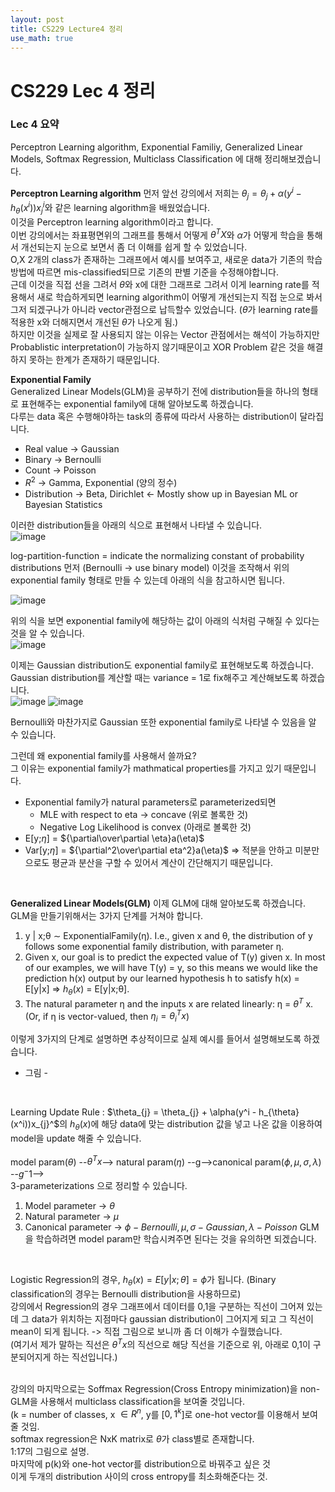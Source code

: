 ```yaml
---
layout: post
title: CS229 Lecture4 정리
use_math: true
---
```


# CS229 Lec 4 정리   

### Lec 4 요약
Perceptron Learning algorithm, Exponential Familiy, Generalized Linear Models, Softmax Regression, Multiclass Classification 에 대해 정리해보겠습니다.

__Perceptron Learning algorithm__
먼저 앞선 강의에서 저희는 $\theta_{j} = \theta_{j} + \alpha(y^i - h_{\theta}(x^i))x_{j}^i$와 같은 learning algorithm을 배웠었습니다.<br/>
이것을 Perceptron learning algorithm이라고 합니다.<br/>
이번 강의에서는 좌표평면위의 그래프를 통해서 어떻게 $\theta^TX$와 $\alpha$가 어떻게 학습을 통해서 개선되는지 눈으로 보면서 좀 더 이해를 쉽게 할 수 있었습니다.<br/>
O,X 2개의 class가 존재하는 그래프에서 예시를 보여주고, 새로운 data가 기존의 학습 방법에 따르면 mis-classified되므로 기존의 판별 기준을 수정해야합니다.<br/>
근데 이것을 직접 선을 그려서 $\theta$와 x에 대한 그래프로 그려서 이게 learning rate를 적용해서 새로 학습하게되면 learning algorithm이 어떻게 개선되는지 직접 눈으로 봐서 그저 되겠구나가 아니라 vector관점으로 납득할수 있었습니다. ($\theta$가 learning rate를 적용한 x와 더해지면서 개선된 $\theta$가 나오게 됨.)<br/>
하지만 이것을 실제로 잘 사용되지 않는 이유는 Vector 관점에서는 해석이 가능하지만 Probablistic interpretation이 가능하지 않기때문이고 XOR Problem 같은 것을 해결하지 못하는 한계가 존재하기 때문입니다.<br/>

__Exponential Family__<br/>
Generalized Linear Models(GLM)을 공부하기 전에 distribution들을 하나의 형태로 표현해주는 exponential family에 대해 알아보도록 하겠습니다.<br/>
다루는 data 혹은 수행해야하는 task의 종류에 따라서 사용하는 distribution이 달라집니다.
* Real value -> Gaussian 
* Binary -> Bernoulli
* Count -> Poisson 
* $R^2$ -> Gamma, Exponential (양의 정수)
* Distribution -> Beta, Dirichlet <- Mostly show up in Bayesian ML or Bayesian Statistics <br/>

이러한 distribution들을 아래의 식으로 표현해서 나타낼 수 있습니다.<br/>
![image](https://user-images.githubusercontent.com/76681022/213844785-1db4d9fb-b041-4340-8650-a817a88c01ff.png)<br/>

log-partition-function = indicate the normalizing constant of probability distributions
먼저 (Bernoulli -> use binary model) 이것을 조작해서 위의 exponential family 형태로 만들 수 있는데 아래의 식을 참고하시면 됩니다.<br/>

![image](https://user-images.githubusercontent.com/76681022/213845321-d98b2261-498f-40b1-8286-bd4e62272098.png)<br/>

위의 식을 보면 exponential family에 해당하는 값이 아래의 식처럼 구해질 수 있다는 것을 알 수 있습니다.<br/>
![image](https://user-images.githubusercontent.com/76681022/213845331-172edf8e-2aef-417f-889d-00c3b984f174.png)<br/>

이제는 Gaussian distribution도 exponential family로 표현해보도록 하겠습니다.<br/>
Gaussian distribution를 계산할 때는 variance = 1로 fix해주고 계산해보도록 하겠습니다.<br/>
![image](https://user-images.githubusercontent.com/76681022/213845370-2ed49cdc-dca3-4da9-9da5-c78f113c4ba2.png)
![image](https://user-images.githubusercontent.com/76681022/213845375-b3029ac1-34f2-4850-b086-f94298280e35.png)

Bernoulli와 마찬가지로 Gaussian 또한 exponential family로 나타낼 수 있음을 알 수 있습니다.<br/>

그런데 왜 exponential family를 사용해서 쓸까요?<br/>
그 이유는 exponential family가 mathmatical properties를 가지고 있기 때문입니다.<br/>
* Exponential family가 natural parameters로 parameterized되면
  * MLE with respect to eta -> concave (위로 볼록한 것)
  * Negative Log Likelihood is convex (아래로 볼록한 것)
* E[y;$\eta$] =  ${\partial\over\partial \eta}a(\eta)$
* Var[y;$\eta$] = ${\partial^2\over\partial eta^2}a(\eta)$
=> 적분을 안하고 미분만으로도 평균과 분산을 구할 수 있어서 계산이 간단해지기 때문입니다.<br/>
<br/>

__Generalized Linear Models(GLM)__
이제 GLM에 대해 알아보도록 하겠습니다.<br/>
GLM을 만들기위해서는 3가지 단계를 거쳐야 합니다.<br/>
1. y | x;θ ∼ ExponentialFamily(η). I.e., given x and θ, the distribution of y follows some exponential family distribution, with parameter η.<br/>
2. Given x, our goal is to predict the expected value of T(y) given x. In most of our examples, we will have T(y) = y, so this means we would like the prediction h(x) output by our learned hypothesis h to satisfy h(x) = E[y|x] => $h_{\theta}(x)$ = E[y|x;θ].<br/>
3. The natural parameter η and the inputs x are related linearly: η = $θ^T$ x. (Or, if η is vector-valued, then $\eta_{i} = \theta_{i}^Tx$)<br/>

이렇게 3가지의 단계로 설명하면 추상적이므로 실제 예시를 들어서 설명해보도록 하겠습니다.<br/>

- 그림 -
<br/>

Learning Update Rule : $\theta_{j} = \theta_{j} + \alpha(y^i - h_{\theta}(x^i))x_{j}^$의 $h _{\theta}(x)$에 해당 data에 맞는 distribution 값을 넣고 나온 값을 이용하여 model을 update 해줄 수 있습니다.<br/>
<br/>
model param($\theta$) --$\theta^T x$--> natural param($\eta$) --g-->canonical param($\phi, \mu, \sigma, \lambda$)<br/>
      <learn>                                                 --$g^-1$-->
  <br/>
3-parameterizations 으로 정리할 수 있습니다. <br/>
1. Model parameter -> $\theta$
2. Natural parameter -> $\mu$
3. Canonical parameter -> $\phi - Bernoulli, \mu,\sigma - Gaussian, \lambda - Poisson$
GLM을 학습하려면 model param만 학습시켜주면 된다는 것을 유의하면 되겠습니다.<br/>
<br/>
  
Logistic Regression의 경우, $h_{\theta}(x) = E[y|x;\theta] = \phi$가 됩니다. (Binary classification의 경우는 Bernoulli distribution을 사용하므로)<br/>
강의에서 Regression의 경우 그래프에서 데이터를 0,1을 구분하는 직선이 그어져 있는데 그 data가 위치하는 지점마다 gaussian distribution이 그어지게 되고 그 직선이 mean이 되게 됩니다. -> 직접 그림으로 보니까 좀 더 이해가 수월했습니다.<br/>
(여기서 제가 말하는 직선은 $\theta^T x$의 직선으로 해당 직선을 기준으로 위, 아래로 0,1이 구분되어지게 하는 직선입니다.)<br/>
<br/>
  
강의의 마지막으로는 Soffmax Regression(Cross Entropy minimization)을 non-GLM을 사용해서 multiclass classification을 보여줄 것입니다.<br/>
(k = number of classes, x $\in R^n$, y를 [${0,1}^k$]로 one-hot vector를 이용해서 보여줄 것임.<br/>
softmax regression은 NxK matrix로 $\theta$가 class별로 존재합니다.<br/>
1:17의 그림으로 설명.<br/>
마지막에 p(k)와 one-hot vector를 distribution으로 바꿔주고 싶은 것<br/>
이게 두개의 distribution 사이의 cross entropy를 최소화해준다는 것.<br/>

